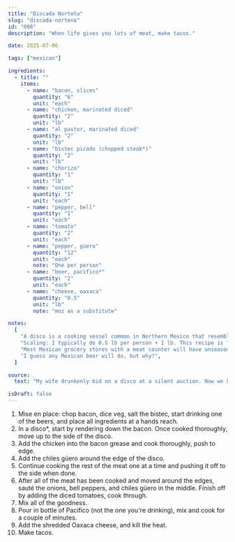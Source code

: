 ```yaml
---
title: "Discada Norteña"
slug: "discada-nortena"
id: "006"
description: "When life gives you lots of meat, make tacos."

date: 2025-07-06

tags: ["mexican"]

ingredients:
  - title: ""
    items:
      - name: "bacon, slices"
        quantity: "6"
        unit: "each"
      - name: "chicken, marinated diced"
        quantity: "2"
        unit: "lb"
      - name: "al pastor, marinated diced"
        quantity: "2"
        unit: "lb"
      - name: "bistec picado (chopped steak*)"
        quantity: "2"
        unit: "lb"
      - name: "chorizo"
        quantity: "1"
        unit: "lb"
      - name: "onion"
        quantity: "1"
        unit: "each"
      - name: "pepper, bell"
        quantity: "1"
        unit: "each"
      - name: "tomato"
        quantity: "2"
        unit: "each"
      - name: "pepper, güero"
        quantity: "12"
        unit: "each"
        note: "One per person"
      - name: "beer, pacifico*"
        quantity: "2"
        unit: "each"
      - name: "cheese, oaxaca"
        quantity: "0.5"
        unit: "lb"
        note: "moz as a substitute"

notes:
  [
    "A disco is a cooking vessel common in Northern Mexico that resembles a flattened wok. A discada is the output from a disco.",
    "Scaling: I typically do 0.5 lb per person + 1 lb. This recipe is for 12 people.",
    "Most Mexican grocery stores with a meat counter will have unseasoned bistec picado, or simply get thinly sliced beef and dice into 0.5 inch pieces",
    "I guess any Mexican beer will do, but why?",
  ]

source:
  text: "My wife drunkenly bid on a disco at a silent auction. Now we have discadas."

isDraft: false
---
```


1. Mise en place: chop bacon, dice veg, salt the bistec, start drinking one of the beers, and place all ingredients at a hands reach.
2. In a disco\*, start by rendering down the bacon. Once cooked thoroughly, move up to the side of the disco.
3. Add the chicken into the bacon grease and cook thoroughly, push to edge.
4. Add the chiles güero around the edge of the disco.
5. Continue cooking the rest of the meat one at a time and pushing it off to the side when done.
6. After all of the meat has been cooked and moved around the edges, sauté the onions, bell peppers, and chiles güero in the middle. Finish off by adding the diced tomatoes, cook through.
7. Mix all of the goodness.
8. Pour in bottle of Pacifico (not the one you're drinking), mix and cook for a couple of minutes.
9. Add the shredded Oaxaca cheese, and kill the heat.
10. Make tacos.
